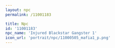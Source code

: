 ```yaml
---
layout: npc
permalink: /11001183

title: Npc
id: '11001183'
npc_name: 'Injured Blackstar Gangster 1'
icon_url: 'portrait/npc/11000505_mafia1_p.png'
---
```

